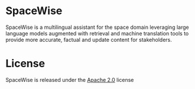 # SpaceWise
SpaceWise is a multilingual assistant for the space domain leveraging large language models augmented with retrieval and machine translation tools to provide more accurate, factual and update content for stakeholders.   

# License
SpaceWise is released under the [Apache 2.0](https://github.com/expertailab/spacewise/blob/main/LICENSE) license


